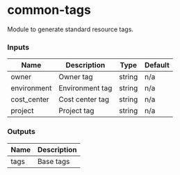 # common-tags

Module to generate standard resource tags.

<!-- BEGIN_TF_DOCS -->
### Inputs
| Name | Description | Type | Default |
|------|-------------|------|---------|
| owner | Owner tag | string | n/a |
| environment | Environment tag | string | n/a |
| cost_center | Cost center tag | string | n/a |
| project | Project tag | string | n/a |

### Outputs
| Name | Description |
|------|-------------|
| tags | Base tags |
<!-- END_TF_DOCS -->
